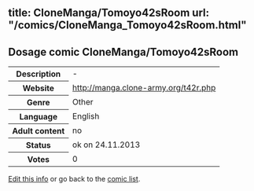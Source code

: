 title: CloneManga/Tomoyo42sRoom
url: "/comics/CloneManga_Tomoyo42sRoom.html"
---
Dosage comic CloneManga/Tomoyo42sRoom
-----------------------------------------

<p id="msg"></p>
<script type="text/javascript">
if (window.location.search === '?edit_info_mail=sent_ok') {
  var elem = document.getElementById("msg");
  elem.innerHTML = 'Edited information sucessfully sent for review, which is usually done daily. Thanks!';
  elem.className = 'ok';
}
</script>
<table class="comicinfo">
<tr>
<th>Description</th><td>-</td>
</tr>
<tr>
<th>Website</th><td><a href="http://manga.clone-army.org/t42r.php">http://manga.clone-army.org/t42r.php</a></td>
</tr>
<tr>
<th>Genre</th><td>Other</td>
</tr>
<tr>
<th>Language</th><td>English</td>
</tr>
<tr>
<th>Adult content</th><td>no</td>
</tr>
<tr>
<th>Status</th><td>ok on 24.11.2013</td>
</tr>
<tr>
<th>Votes</th><td>0</td>
</tr>
</table>

[Edit this info](CloneManga_Tomoyo42sRoom_edit.html) or go back to the [comic list](../comic-index.html).
